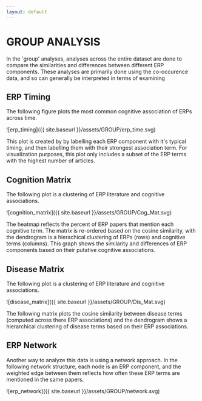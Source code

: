 ```yaml
---
layout: default
---
```


# GROUP ANALYSIS

In the 'group' analyses, analyses across the entire dataset are done to compare the similarities and differences between different ERP components. These analyses are primarily done using the co-occurence data, and so can generally be interpreted in terms of examining

## ERP Timing

The following figure plots the most common cognitive association of ERPs across time.

![erp_timing]({{ site.baseurl }}/assets/GROUP/erp_time.svg)

This plot is created by by labelling each ERP component with it's typical timing, and then labelling them with their strongest association term. For visualization purposes, this plot only includes a subset of the ERP terms with the highest number of articles.

## Cognition Matrix

The following plot is a clustering of ERP literature and cognitive associations.

![cognition_matrix]({{ site.baseurl }}/assets/GROUP/Cog_Mat.svg)

The heatmap reflects the percent of ERP papers that mention each cognitive term. The matrix is re-ordered based on the cosine similarity, with the dendrogram is a hierachical clustering of ERPs (rows) and cognitive terms (columns). This graph shows the similarity and differences of ERP components based on their putative cognitive associations.

## Disease Matrix

The following plot is a clustering of ERP literature and cognitive associations.

![disease_matrix]({{ site.baseurl }}/assets/GROUP/Dis_Mat.svg)

The following matrix plots the cosine similarity between disease terms (computed across there ERP associations) and the dendrogram shows a hierarchical clustering of disease terms based on their ERP associations.

## ERP Network

Another way to analyze this data is using a network approach. In the following network structure, each node is an ERP component, and the weighted edge between them reflects how often these ERP terms are mentioned in the same papers.

![erp_network]({{ site.baseurl }}/assets/GROUP/network.svg)
